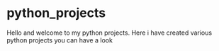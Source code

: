 # python_projects
Hello and welcome to my python projects.
Here i have created various python projects you can have a look
